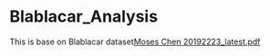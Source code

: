 # Blablacar_Analysis
This is base on Blablacar dataset[Moses Chen 20192223_latest.pdf](https://github.com/YH-Chen1225/Blablacar_Analysis/files/9970221/Moses.Chen.20192223_latest.pdf)
